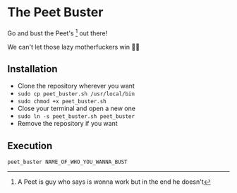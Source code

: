 
# The Peet Buster

Go and bust the Peet's [^1] out there! 

We can't let those lazy motherfuckers win ✊🏿


## Installation

* Clone the repository wherever you want
* `sudo cp peet_buster.sh /usr/local/bin`
* `sudo chmod +x peet_buster.sh`
* Close your terminal and open a new one
* `sudo ln -s peet_buster.sh peet_buster`
* Remove the repository if you want

## Execution

	peet_buster NAME_OF_WHO_YOU_WANNA_BUST

[^1]: A Peet is guy who says is wonna work but in the end he doesn't